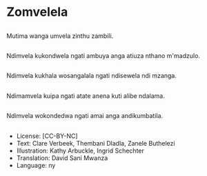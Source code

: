 # Zomvelela

##
Mutima wanga umvela zinthu zambili.

##
Ndimvela kukondwela ngati ambuya anga atiuza nthano m'madzulo.

##
Ndimvela kukhala wosangalala ngati ndisewela ndi mzanga.

##
Ndimamvela kuipa ngati atate anena kuti alibe ndalama.

##
Ndimvela wokondedwa ngati amai anga andikumbatila.

##
* License: [CC-BY-NC]
* Text: Clare Verbeek, Thembani Dladla, Zanele Buthelezi
* Illustration: Kathy Arbuckle, Ingrid Schechter
* Translation: David Sani Mwanza
* Language: ny
